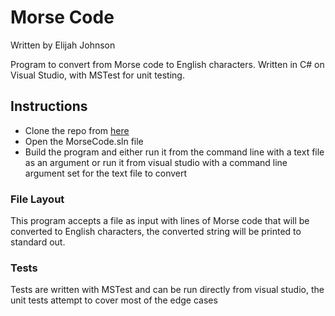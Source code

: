 # Morse Code
Written by Elijah Johnson

Program to convert from Morse code to English characters. 
Written in C# on Visual Studio, with MSTest for unit testing.

##  Instructions
* Clone the repo from [here](https://github.com/ElijahJohnson5/MorseCode)
* Open the MorseCode.sln file
* Build the program and either run it from the command line with a text file as an argument
or run it from visual studio with a command line argument set for the text file to convert

### File Layout
This program accepts a file as input with lines of Morse code that will be converted to English characters, the converted string will be printed to standard out.

### Tests
Tests are written with MSTest and can be run directly from visual studio, the unit tests attempt to cover most of the edge cases